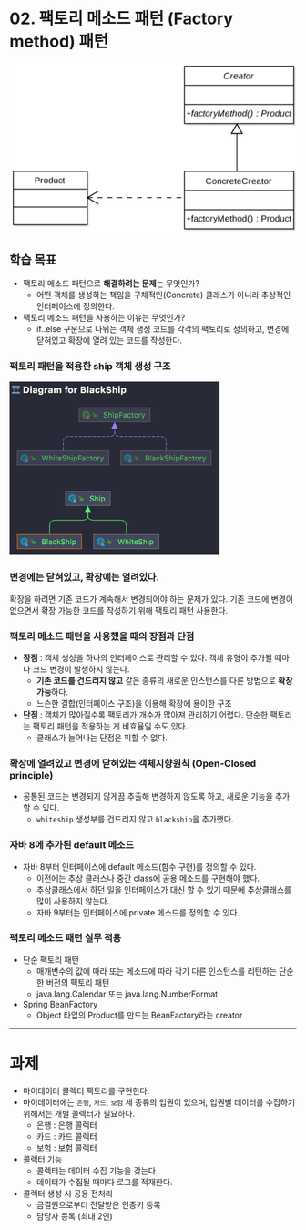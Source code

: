 # 02. 팩토리 메소드 패턴 (Factory method) 패턴

![팩토리 메소드 패턴](./assets/factory-method-pattern.png)

## 학습 목표
- 팩토리 메소드 패턴으로 **해결하려는 문제**는 무엇인가?
   - 어떤 객체를 생성하는 책임을 구체적인(Concrete) 클래스가 아니라 추상적인 인터페이스에 정의한다.
- 팩토리 메소드 패턴을 사용하는 이유는 무엇인가?
   - if..else 구문으로 나뉘는 객체 생성 코드를 각각의 팩토리로 정의하고, 변경에 닫혀있고 확장에 열려 있는 코드를 작성한다.

### 팩토리 패턴을 적용한 ship 객체 생성 구조
![팩토리 다이어그램](./assets/factory_diagram.png)

### 변경에는 닫혀있고, 확장에는 열려있다.
확장을 하려면 기존 코드가 계속해서 변경되어야 하는 문제가 있다. 기존 코드에 변경이 없으면서 확장 가능한 코드를 작성하기 위해 팩토리 패턴 사용한다.

### 팩토리 메소드 패턴을 사용헀을 때의 장점과 단점
- **장점** : 객체 생성을 하나의 인터페이스로 관리할 수 있다. 객체 유형이 추가될 때마다 코드 변경이 발생하지 않는다.
  - **기존 코드를 건드리지 않고** 같은 종류의 새로운 인스턴스를 다른 방법으로 **확장 가능**하다.
  - 느슨한 결합(인터페이스 구조)을 이용해 확장에 용이한 구조
- **단점** : 객체가 많아질수록 팩토리가 개수가 많아져 관리하기 어렵다. 단순한 팩토리는 팩토리 패턴을 적용하는 게 비효율일 수도 있다.
  - 클래스가 늘어나는 단점은 피할 수 없다.

### 확장에 열려있고 변경에 닫혀있는 객체지향원칙 (Open-Closed principle)
- 공통된 코드는 변경되지 않게끔 추출해 변경하지 않도록 하고, 새로운 기능을 추가할 수 있다.
  - `whiteship` 생성부를 건드리지 않고 `blackship`을 추가했다.

### 자바 8에 추가된 default 메소드
- 자바 8부터 인터페이스에 default 메소드(함수 구현)를 정의할 수 있다.
  - 이전에는 추상 클래스나 중간 class에 공용 메소드를 구현해야 했다. 
  - 추상클래스에서 하던 일을 인터페이스가 대신 할 수 있기 때문에 추상클래스를 많이 사용하지 않는다.
  - 자바 9부터는 인터페이스에 private 메소드를 정의할 수 있다.

### 팩토리 메소드 패턴 실무 적용
- 단순 팩토리 패턴
  - 매개변수의 값에 따라 또는 메소드에 따라 각기 다른 인스턴스를 리턴하는 단순한 버전의 팩토리 패턴
  - java.lang.Calendar 또는 java.lang.NumberFormat
- Spring BeanFactory
  - Object 타입의 Product를 만드는 BeanFactory라는 creator

---

# 과제
- 마이데이터 콜렉터 팩토리를 구현한다.
- 마이데이터에는 `은행`, `카드`, `보험` 세 종류의 업권이 있으며, 업권별 데이터를 수집하기 위해서는 개별 콜렉터가 필요하다.
   - 은행 : 은행 콜렉터
   - 카드 : 카드 콜렉터
   - 보험 : 보험 콜렉터
- 콜렉터 기능
   - 콜렉터는 데이터 수집 기능을 갖는다.
   - 데이터가 수집될 때마다 로그를 적재한다.
- 콜렉터 생성 시 공용 전처리
   - 금결원으로부터 전달받은 인증키 등록
   - 담당자 등록 (최대 2인)
